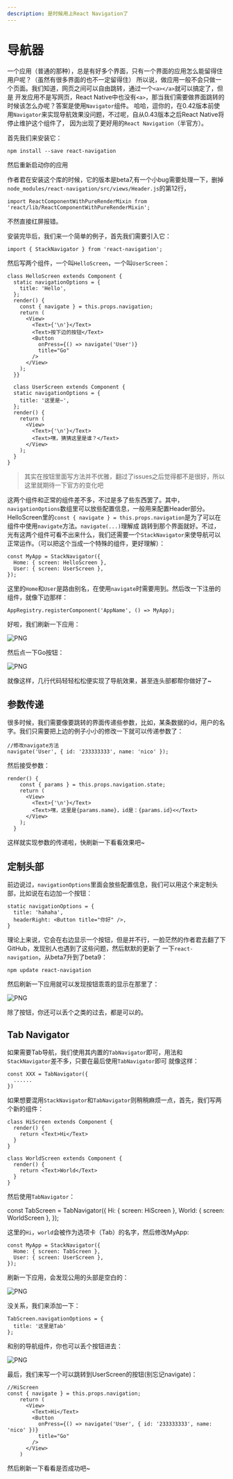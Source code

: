 ```yaml
---
description: 是时候用上React Navigation了
---
```


# 导航器

一个应用（普通的那种），总是有好多个界面，只有一个界面的应用怎么能留得住用户呢？（虽然有很多界面的也不一定留得住）
所以说，做应用一般不会只做一个页面。我们知道，网页之间可以自由跳转，通过一个`<a></a>`就可以搞定了，但是
开发应用不是写网页，React Native中也没有`<a>`，那当我们需要做界面跳转的时候该怎么办呢？答案是使用`Navigator`组件。
哈哈，逗你的，在0.42版本前使用`Navigator`来实现导航效果没问题，不过呢，自从0.43版本之后React Native将停止维护这个组件了，
因为出现了更好用的`React Navigation`（半官方）。

首先我们来安装它：

```
npm install --save react-navigation
```

然后重新启动你的应用

作者君在安装这个库的时候，它的版本是beta7,有一个小bug需要处理一下，删掉`node_modules/react-navigation/src/views/Header.js`的第12行，

```
import ReactComponentWithPureRenderMixin from 'react/lib/ReactComponentWithPureRenderMixin';
````

不然直接红屏报错。

安装完毕后，我们来一个简单的例子，首先我们需要引入它：

```
import { StackNavigator } from 'react-navigation';
```

然后写两个组件，一个叫`HelloScreen`，一个叫`UserScreen`：

```
class HelloScreen extends Component {
  static navigationOptions = {
    title: 'Hello',
  };
  render() {
    const { navigate } = this.props.navigation;
    return (
      <View>
        <Text>{'\n'}</Text>
        <Text>按下边的按钮</Text>
        <Button
          onPress={() => navigate('User')}
          title="Go"
        />
      </View>
    );
  }}

  class UserScreen extends Component {
  static navigationOptions = {
    title: '这里是~',
  };
  render() {
    return (
      <View>
        <Text>{'\n'}</Text>
        <Text>嘿，猜猜这里是谁？</Text>
      </View>
    );
  }
}

```

>其实在按钮里面写方法并不优雅，翻过了issues之后觉得都不是很好，所以这里就期待一下官方的变化吧

这两个组件和正常的组件差不多，不过是多了些东西罢了。其中，`navigationOptions`数组里可以放些配置信息，一般用来配置Header部分。
HelloScreen里的`const { navigate } = this.props.navigation`是为了可以在组件中使用`navigate`方法。`navigate(...)`理解成
跳转到那个界面就好。不过，光有这两个组件可看不出来什么，我们还需要一个`StackNavigator`来使导航可以正常运作。（可以把这个当成一个特殊的组件，更好理解）：

```
const MyApp = StackNavigator({
  Home: { screen: HelloScreen },
  User: { screen: UserScreen },
});
```

这里的`Home`和`User`是路由别名，在使用`navigate`时需要用到。然后改一下注册的组件，就像下边那样：

```
AppRegistry.registerComponent('AppName', () => MyApp);
```

好啦，我们刷新一下应用：

![PNG](./images/8.1.png)

然后点一下Go按钮：

![PNG](./images/8.2.png)

就像这样，几行代码轻轻松松便实现了导航效果，甚至连头部都帮你做好了~

## 参数传递


很多时候，我们需要像要跳转的界面传递些参数，比如，某条数据的id，用户的名字。我们只需要把上边的例子小小的修改一下就可以传递参数了：

```
//修改navigate方法
navigate('User', { id: '233333333', name: 'nico' });
```

然后接受参数：

```
render() {
    const { params } = this.props.navigation.state;
    return (
      <View>
        <Text>{'\n'}</Text>
        <Text>嘿，这里是{params.name}，id是：{params.id}<</Text>
      </View>
    );
  }
```

这样就实现参数的传递啦，快刷新一下看看效果吧~

## 定制头部

前边说过，`navigationOptions`里面会放些配置信息，我们可以用这个来定制头部，比如说在右边加一个按钮：

```
static navigationOptions = {
  title: 'hahaha',
  headerRight: <Button title="你好" />,
}
```

理论上来说，它会在右边显示一个按钮，但是并不行，一脸茫然的作者君去翻了下GitHub，发现别人也遇到了这些问题，然后默默的更新了
一下`react-navigation`，从beta7升到了beta9：

```
npm update react-navigation
```

然后刷新一下应用就可以发现按钮乖乖的显示在那里了：

![PNG](./images/8.3.png)

除了按钮，你还可以丢个<Text>之类的过去，都是可以的。


## Tab Navigator

如果需要Tab导航，我们使用其内置的`TabNavigator`即可，用法和`StackNavigator`差不多，只要在最后使用`TabNavigator`即可
就像这样：

```
const XXX = TabNavigator({
  ......
})
```

如果想要混用`StackNavigator`和`TabNavigator`则稍稍麻烦一点，首先，我们写两个新的组件：

```
class HiScreen extends Component {
  render() {
    return <Text>Hi</Text>
  }
}

class WorldScreen extends Component {
  render() {
    return <Text>World</Text>
  }
}
```

然后使用`TabNavigator`：

const TabScreen = TabNavigator({
  Hi: { screen: HiScreen },
  World: { screen: WorldScreen },
});

这里的`Hi`，`world`会被作为选项卡（Tab）的名字，然后修改MyApp:

```
const MyApp = StackNavigator({
  Home: { screen: TabScreen },
  User: { screen: UserScreen },
});
```

刷新一下应用，会发现公用的头部是空白的：

![PNG](./images/8.4.png)

没关系，我们来添加一下：

```
TabScreen.navigationOptions = {
  title: '这里是Tab'
};
```

和别的导航组件，你也可以丢个按钮进去：

![PNG](./images/8.5.png)

最后，我们来写一个可以跳转到UserScreen的按钮(别忘记navigate)：

```
//HiScreen
const { navigate } = this.props.navigation;
    return (
      <View>
        <Text>Hi</Text>
        <Button
          onPress={() => navigate('User', { id: '233333333', name: 'nico' })}
          title="Go"
        />
      </View>
    )
```    

然后刷新一下看看是否成功吧~